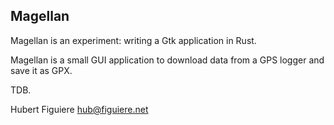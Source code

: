 Magellan
--------

Magellan is an experiment: writing a Gtk application in Rust.

Magellan is a small GUI application to download data from a GPS
logger and save it as GPX.

TDB.


Hubert Figuiere <hub@figuiere.net>